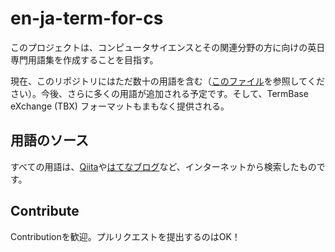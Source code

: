# en-ja-term-for-cs

このプロジェクトは、コンピュータサイエンスとその関連分野の方に向けの英日専門用語集を作成することを目指す。

現在、このリポジトリにはただ数十の用語を含む（[このファイル](src/en-ja-terms.md)を参照してください）。今後、さらに多くの用語が追加される予定です。そして、TermBase eXchange (TBX) フォーマットもまもなく提供される。

## 用語のソース

すべての用語は、[Qiita](https://qiita.com/)や[はてなブログ](https://hatenablog.com/)など、インターネットから検索したものです。

## Contribute

Contributionを歓迎。プルリクエストを提出するのはOK！
